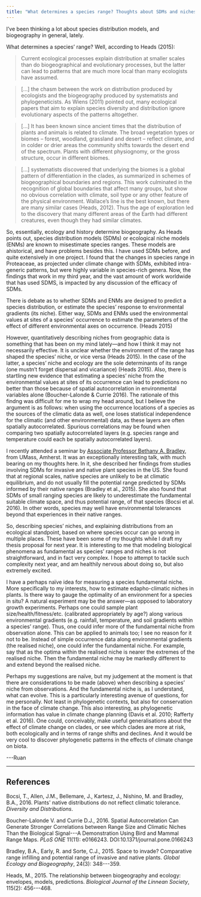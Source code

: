 ```yaml
---
title: "What determines a species range? Thoughts about SDMs and niches"
---
```


I’ve been thinking a lot about species distribution models, and biogeography in general, lately.

What determines a species’ range? Well, according to Heads (2015):

> Current ecological processes explain distribution at smaller scales than do biogeographical and evolutionary processes, but the latter can lead to patterns that are much more local than many ecologists have assumed. 

> […] the chasm between the work on distribution produced by ecologists and the biogeography produced by systematists and phylogeneticists. As Wiens (2011) pointed out, many ecological papers that aim to explain species diversity and distribution ignore evolutionary aspects of the patterns altogether. 

> […] It has been known since ancient times that the distribution of plants and animals is related to climate. The broad vegetation types or biomes – forest, woodland, grassland and desert – reflect climate, and in colder or drier areas the community shifts towards the desert end of the spectrum. Plants with different physiognomy, or the gross structure, occur in different biomes. 

> […] systematists discovered that underlying the biomes is a global pattern of differentiation in the clades, as summarized in schemes of biogeographical boundaries and regions. This work culminated in the recognition of global boundaries that affect many groups, but show no obvious correlation with climate, soil type or any other feature of the physical environment. Wallace’s line is the best known, but there are many similar cases (Heads, 2012). Thus the age of exploration led to the discovery that many different areas of the Earth had different creatures, even though they had similar climates.

So, essentially, ecology and history determine biogeography. As Heads points out, species distribution models (SDMs) or ecological niche models (ENMs) are known to misestimate species ranges. These models are ahistorical, and have problems besides this. I have used SDMs before, and quite extensively in one project. I found that the changes in species range in Proteaceae, as projected under climate change with SDMs, exhibited intra-generic patterns, but were highly variable in species-rich genera. Now, the findings that work in my third year, and the vast amount of work worldwide that has used SDMS, is impacted by any discussion of the efficacy of SDMs.

There is debate as to whether SDMs and ENMs are designed to predict a species distribution, or estimate the species’ response to environmental gradients (its niche). Either way, SDMs and ENMs used the environmental values at sites of a species’ occurrence to estimate the parameters of the effect of different environmental axes on occurrence. (Heads 2015)

However, quantitatively describing niches from geographic data is something that has been on my mind lately—and how I think it may not necessarily effective. It is unclear whether the environment of the range has shaped the species’ niche, or vice versa (Heads 2015). In the case of the latter, a species’ niche and ecology are the sole determinants of its range (one mustn’t forget dispersal and vicariance) (Heads 2015). Also, there is startling new evidence that estimating a species’ niche from the environmental values at sites of its occurrence can lead to predictions no better than those because of spatial autocorrelation in environmental variables alone (Boucher-Lalonde & Currie 2016). The rationale of this findng was difficult for me to wrap my head around, but I believe the argument is as follows: when using the occurrence locations of a species as the sources of the climatic data as well, one loses statistical independence for the climatic (and other environmental) data, as these layers are often spatially autocorrelated. Spurious correlations may be found when comparing two spatially autocorrelated layers (e.g. species range and temperature could each be spatially autocorrelated layers).

I recently attended a seminar by [Associate Professor Bethany A. Bradley](https://scholar.google.com/citations?user=qw0uxPMAAAAJ), from UMass, Amherst. It was an exceptionally interesting talk, with much bearing on my thoughts here. In it, she described her findings from studies involving SDMs for invasive and native plant species in the US. She found that at regional scales, native species are unlikely to be at climatic equilibrium, and do not usually fill the potential range predicted by SDMs informed by their native ranges (Bradley et al., 2015). She also found that SDMs of small ranging species are likely to underestimate the fundamental suitable climate space, and thus potential range, of that species (Bocsi et al. 2016). In other words, species may well have environmental tolerances beyond that experiences in their native ranges.

So, describing species’ niches, and explaining distributions from an ecological standpoint, based on where species occur can go wrong in multiple places. These have been some of my thoughts while I draft my thesis proposal for next year. It is interesting to me that modeling biological phenomena as fundamental as species’ ranges and niches is not straightforward, and in fact very complex. I hope to attempt to tackle such complexity next year, and am healthily nervous about doing so, but also extremely excited.

I have a perhaps naïve idea for measuring a species fundamental niche. More specifically to my interests, how to estimate edapho-climatic niches in plants. Is there way to gauge the optimality of an environment for a species in situ? A natural experiment may be the answer—as opposed to laboratory growth experiments. Perhaps one could sample plant size/health/fitness/etc. (calibrated appropriately by age?) along various environmental gradients (e.g. rainfall, temperature, and soil gradients within a species’ range). Thus, one could infer more of the fundamental niche from observation alone. This can be applied to animals too; I see no reason for it not to be. Instead of simple occurrence data along environmental gradients (the realised niche), one could infer the fundamental niche. For example, say that as the optima within the realised niche is nearer the extremes of the realised niche. Then the fundamental niche may be markedly different to and extend beyond the realised niche.

Perhaps my suggestions are naïve, but my judgement at the moment is that there are considerations to be made (above) when describing a species’ niche from observations. And the fundamental niche is, as I understand, what can evolve. This is a particularly interesting avenue of questions, for me personally. Not least in phylogenetic contexts, but also for conservation in the face of climate change. This also interesting, as phylogenetic information has value in climate change planning (Davis et al. 2010; Rafferty et al. 2016). One could, conceivably, make useful generalisations about the effect of climate change on clades, or see which clades are more at risk, both ecologically and in terms of range shifts and declines. And it would be very cool to discover phylogenetic patterns in the effects of climate change on biota.

---Ruan

---

## References

Bocsi, T., Allen, J.M., Bellemare, J., Kartesz, J., Nishino, M. and Bradley, B.A., 2016. Plants' native distributions do not reflect climatic tolerance. *Diversity and Distributions*.

Boucher-Lalonde V. and Currie D.J., 2016. Spatial Autocorrelation Can Generate Stronger Correlations between Range Size and Climatic Niches Than the Biological Signal---A Demonstration Using Bird and Mammal Range Maps. *PLoS ONE* 11(11): e0166243. DOI:10.1371/journal.pone.0166243

Bradley, B.A., Early, R. and Sorte, C.J., 2015. Space to invade? Comparative range infilling and potential range of invasive and native plants. *Global Ecology and Biogeography*, 24(3): 348---359.

Heads, M., 2015. The relationship between biogeography and ecology: envelopes, models, predictions. *Biological Journal of the Linnean Society*, 115(2): 456---468.

